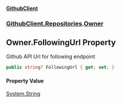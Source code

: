 #### [GithubClient](index 'index')
### [GithubClient.Repositories](GithubClient.Repositories 'GithubClient.Repositories').[Owner](GithubClient.Repositories.Owner 'GithubClient.Repositories.Owner')

## Owner.FollowingUrl Property

Github API Url for following endpoint

```csharp
public string? FollowingUrl { get; set; }
```

#### Property Value
[System.String](https://docs.microsoft.com/en-us/dotnet/api/System.String 'System.String')